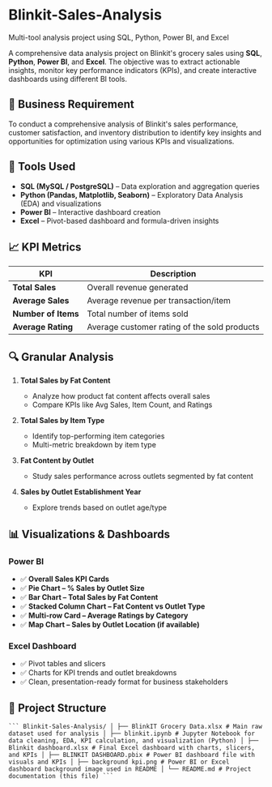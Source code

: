# Blinkit-Sales-Analysis
Multi-tool analysis project using SQL, Python, Power BI, and Excel

A comprehensive data analysis project on Blinkit's grocery sales using **SQL**, **Python**, **Power BI**, and **Excel**. The objective was to extract actionable insights, monitor key performance indicators (KPIs), and create interactive dashboards using different BI tools.

## 📌 Business Requirement

To conduct a comprehensive analysis of Blinkit's sales performance, customer satisfaction, and inventory distribution to identify key insights and opportunities for optimization using various KPIs and visualizations.

## 🧰 Tools Used

- **SQL (MySQL / PostgreSQL)** – Data exploration and aggregation queries
- **Python (Pandas, Matplotlib, Seaborn)** – Exploratory Data Analysis (EDA) and visualizations
- **Power BI** – Interactive dashboard creation
- **Excel** – Pivot-based dashboard and formula-driven insights


## 📈 KPI Metrics

| KPI                  | Description                                       |
|----------------------|---------------------------------------------------|
| **Total Sales**       | Overall revenue generated                        |
| **Average Sales**     | Average revenue per transaction/item             |
| **Number of Items**   | Total number of items sold                       |
| **Average Rating**    | Average customer rating of the sold products     |

## 🔍 Granular Analysis

1. **Total Sales by Fat Content**
   - Analyze how product fat content affects overall sales
   - Compare KPIs like Avg Sales, Item Count, and Ratings

2. **Total Sales by Item Type**
   - Identify top-performing item categories
   - Multi-metric breakdown by item type

3. **Fat Content by Outlet**
   - Study sales performance across outlets segmented by fat content

4. **Sales by Outlet Establishment Year**
   - Explore trends based on outlet age/type

## 📊 Visualizations & Dashboards

### Power BI

- ✅ **Overall Sales KPI Cards**
- ✅ **Pie Chart – % Sales by Outlet Size**
- ✅ **Bar Chart – Total Sales by Fat Content**
- ✅ **Stacked Column Chart – Fat Content vs Outlet Type**
- ✅ **Multi-row Card – Average Ratings by Category**
- ✅ **Map Chart – Sales by Outlet Location (if available)**

### Excel Dashboard

- ✅ Pivot tables and slicers
- ✅ Charts for KPI trends and outlet breakdowns
- ✅ Clean, presentation-ready format for business stakeholders


## 📁 Project Structure
<pre><code>``` Blinkit-Sales-Analysis/ │ ├── BlinkIT Grocery Data.xlsx # Main raw dataset used for analysis │ ├── blinkit.ipynb # Jupyter Notebook for data cleaning, EDA, KPI calculation, and visualization (Python) │ ├── Blinkit dashboard.xlsx # Final Excel dashboard with charts, slicers, and KPIs │ ├── BLINKIT DASHBOARD.pbix # Power BI dashboard file with visuals and KPIs │ ├── background kpi.png # Power BI or Excel dashboard background image used in README │ └── README.md # Project documentation (this file) ```</code></pre>

